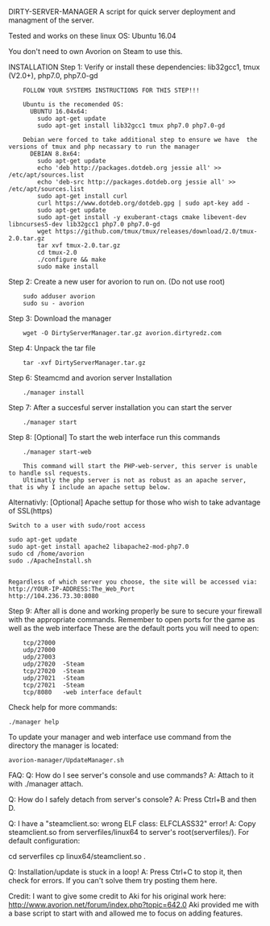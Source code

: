 DIRTY-SERVER-MANAGER
A script for quick server deployment and managment of the server.

Tested and works on these linux OS:
Ubuntu 16.04


You don't need to own Avorion on Steam to use this.

INSTALLATION
Step 1: Verify or install these dependencies:
         lib32gcc1, tmux (V2.0+), php7.0, php7.0-gd

        FOLLOW YOUR SYSTEMS INSTRUCTIONS FOR THIS STEP!!!

        Ubuntu is the recomended OS:
          UBUNTU 16.04x64:
            sudo apt-get update
            sudo apt-get install lib32gcc1 tmux php7.0 php7.0-gd

        Debian were forced to take additional step to ensure we have  the versions of tmux and php necassary to run the manager
          DEBIAN 8.8x64:
            sudo apt-get update
            echo 'deb http://packages.dotdeb.org jessie all' >> /etc/apt/sources.list
            echo 'deb-src http://packages.dotdeb.org jessie all' >> /etc/apt/sources.list
            sudo apt-get install curl
            curl https://www.dotdeb.org/dotdeb.gpg | sudo apt-key add -
            sudo apt-get update
            sudo apt-get install -y exuberant-ctags cmake libevent-dev libncurses5-dev lib32gcc1 php7.0 php7.0-gd
            wget https://github.com/tmux/tmux/releases/download/2.0/tmux-2.0.tar.gz
            tar xvf tmux-2.0.tar.gz
            cd tmux-2.0
            ./configure && make
            sudo make install

Step 2: Create a new user for avorion to run on. (Do not use root)

        sudo adduser avorion
        sudo su - avorion

Step 3: Download the manager

        wget -O DirtyServerManager.tar.gz avorion.dirtyredz.com

Step 4: Unpack the tar file

        tar -xvf DirtyServerManager.tar.gz

Step 6: Steamcmd and avorion server Installation

        ./manager install

Step 7: After a succesful server installation you can start the server

        ./manager start

Step 8: [Optional] To start the web interface run this commands

        ./manager start-web

        This command will start the PHP-web-server, this server is unable to handle ssl requests.
        Ultimatly the php server is not as robust as an apache server, that is why I include an apache settup below.

Alternativly: [Optional] Apache settup for those who wish to take advantage of SSL(https)

    Switch to a user with sudo/root access

    sudo apt-get update
    sudo apt-get install apache2 libapache2-mod-php7.0
    sudo cd /home/avorion
    sudo ./ApacheInstall.sh


    Regardless of which server you choose, the site will be accessed via:
    http://YOUR-IP-ADDRESS:The_Web_Port
    http://104.236.73.30:8080


Step 9: After all is done and working properly be sure to secure your firewall with the appropriate commands. Remember to open ports for the game as well as the web interface
        These are the default ports you will need to open:

        tcp/27000
        udp/27000
        udp/27003
        udp/27020  -Steam
        tcp/27020  -Steam
        udp/27021  -Steam
        tcp/27021  -Steam
        tcp/8080   -web interface default




Check help for more commands:

    ./manager help

To update your manager and web interface use command from the directory the manager is located:

    avorion-manager/UpdateManager.sh



FAQ:
Q: How do I see server's console and use commands?
A: Attach to it with ./manager attach.

Q: How do I safely detach from server's console?
A: Press Ctrl+B and then D.

Q: I have a "steamclient.so: wrong ELF class: ELFCLASS32" error!
A: Copy steamclient.so from serverfiles/linux64 to server's root(serverfiles/). For default configuration:

cd serverfiles
cp linux64/steamclient.so .

Q: Installation/update is stuck in a loop!
A: Press Ctrl+C to stop it, then check for errors. If you can't solve them try posting them here.


Credit:
I want to give some credit to Aki
for his original work here: http://www.avorion.net/forum/index.php?topic=642.0
Aki provided me with a base script to start with and allowed me to focus on adding features.
